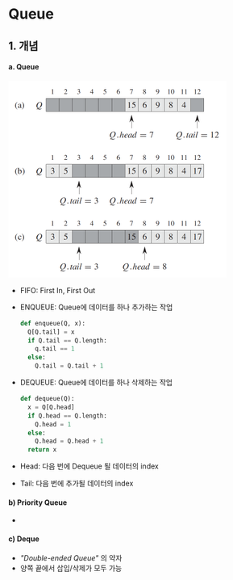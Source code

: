 # Queue

## 1. 개념

#### a. Queue

<img src="https://github.com/byungjur96/TIL/blob/master/Algorithm/img/Queue.png" style="zoom:50%;" />

- FIFO: First In, First Out

- ENQUEUE: Queue에 데이터를 하나 추가하는 작업

  ```python
  def enqueue(Q, x):
    Q[Q.tail] = x
    if Q.tail == Q.length:
      q.tail == 1
    else:
      Q.tail = Q.tail + 1
  ```

- DEQUEUE: Queue에 데이터를 하나 삭제하는 작업

  ```python
  def dequeue(Q):
    x = Q[Q.head]
    if Q.head == Q.length:
      Q.head = 1
    else:
      Q.head = Q.head + 1
    return x
  ```

  

- Head: 다음 번에 Dequeue 될 데이터의 index

- Tail: 다음 번에 추가될 데이터의 index



#### b) Priority Queue

- 



#### c) Deque

- *"Double-ended Queue"* 의 약자
- 양쪽 끝에서 삽입/삭제가 모두 가능


